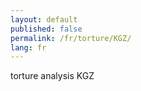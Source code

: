```yaml
---
layout: default
published: false
permalink: /fr/torture/KGZ/
lang: fr
---
```


torture analysis KGZ
